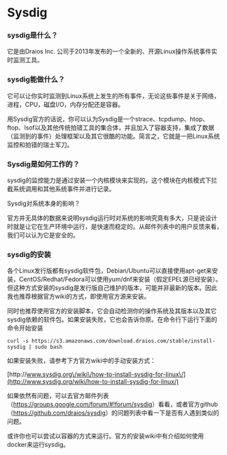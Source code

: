 # 

# Sysdig

### **sysdig是什么？**

它是由Draios Inc. 公司于2013年发布的一个全新的、开源Linux操作系统事件实时监测工具。

### sysdig能做什么？

它可以让你实时监测到Linux系统上发生的所有事件，无论这些事件是关于网络，进程，CPU，磁盘I\/O，内存分配还是容器。

用Sysdig官方的话说，你可以认为Sysdig是一个strace、tcpdump、htop、ftop、lsof以及其他传统拍错工具的集合体，并且加入了容器支持，集成了数据（监测到的事件）处理框架以及其它很酷的功能。简言之，它就是一把Linux系统监控和拍错的瑞士军刀。

### Sysdig是如何工作的？

sysdig的监控能力是通过安装一个内核模块来实现的。这个模块在内核模式下拦截系统调用和其他系统事件并进行记录。

Sysdig对系统本身的影响？

官方并无具体的数据来说明sysdig运行时对系统的影响究竟有多大，只是说设计时就是让它在生产环境中运行，是快速而稳定的。从邮件列表中的用户反馈来看，我们可以认为它是安全的。

### **sysdig的安装**

各个Linux发行版都有sysdig软件包，Debian\/Ubuntu可以直接使用apt-get来安装，CentOS\/Redhat\/Fedora可以使用yum\/dnf来安装（假定EPEL源已经安装）。但这种方式安装的sysdig是发行版自己维护的版本，可能并非最新的版本。因此我也推荐根据官方wiki的方式，即使用官方源来安装。

同时也推荐使用官方的安装脚本，它会自动检测你的操作系统及其版本以及其它sysdig依赖的软件包。如果安装失败，它也会告诉你原。在命令行下运行下面的命令开始安装

```
curl -s https://s3.amazonaws.com/download.draios.com/stable/install-sysdig | sudo bash
```

如果安装失败，请参考下方官方wiki中的手动安装方式：

[http:\/\/www.sysdig.org\/wiki\/how-to-install-sysdig-for-linux\/](http://www.sysdig.org/wiki/how-to-install-sysdig-for-linux/)



如果依然有问题，可以去官方邮件列表（[https:\/\/groups.google.com\/forum\/\#!forum\/sysdig](https://groups.google.com/forum/#!forum/sysdig)）看看，或者官方github（[https:\/\/github.com\/draios\/sysdig](https://github.com/draios/sysdig)）的问题列表中看一下是否有人遇到类似的问题。



或许你也可以尝试以容器的方式来运行。官方的安装wiki中有介绍如何使用docker来运行sysdig。







